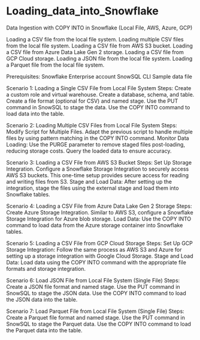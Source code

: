 # Loading_data_into_Snowflake
Data Ingestion with COPY INTO in Snowflake (Local File, AWS, Azure, GCP)

Loading a CSV file from the local file system.
Loading multiple CSV files from the local file system.
Loading a CSV file from AWS S3 bucket.
Loading a CSV file from Azure Data Lake Gen 2 storage.
Loading a CSV file from GCP Cloud storage.
Loading a JSON file from the local file system.
Loading a Parquet file from the local file system.

Prerequisites:
Snowflake Enterprise account
SnowSQL CLI
Sample data file

Scenario 1: Loading a Single CSV File from Local File System
Steps:
Create a custom role and virtual warehouse.
Create a database, schema, and table.
Create a file format (optional for CSV) and named stage.
Use the PUT command in SnowSQL to stage the data.
Use the COPY INTO command to load data into the table.

Scenario 2: Loading Multiple CSV Files from Local File System
Steps:
Modify Script for Multiple Files.
Adapt the previous script to handle multiple files by using pattern matching in the COPY INTO command.
Monitor Data Loading:
Use the PURGE parameter to remove staged files post-loading, reducing storage costs.
Query the loaded data to ensure accuracy.

Scenario 3: Loading a CSV File from AWS S3 Bucket
Steps:
Set Up Storage Integration.
Configure a Snowflake Storage Integration to securely access AWS S3 buckets.
This one-time setup provides secure access for reading and writing files from S3.
Stage and Load Data:
After setting up the integration, stage the files using the external stage and load them into Snowflake tables.

Scenario 4: Loading a CSV File from Azure Data Lake Gen 2 Storage
Steps:
Create Azure Storage Integration.
Similar to AWS S3, configure a Snowflake Storage Integration for Azure blob storage.
Load Data:
Use the COPY INTO command to load data from the Azure storage container into Snowflake tables.

Scenario 5: Loading a CSV File from GCP Cloud Storage
Steps:
Set Up GCP Storage Integration:
Follow the same process as AWS S3 and Azure for setting up a storage integration with Google Cloud Storage.
Stage and Load Data:
Load data using the COPY INTO command with the appropriate file formats and storage integration.

Scenario 6: Load JSON File from Local File System (Single File)
Steps:
Create a JSON file format and named stage.
Use the PUT command in SnowSQL to stage the JSON data.
Use the COPY INTO command to load the JSON data into the table.

Scenario 7: Load Parquet File from Local File System (Single File)
Steps:
Create a Parquet file format and named stage.
Use the PUT command in SnowSQL to stage the Parquet data.
Use the COPY INTO command to load the Parquet data into the table.
